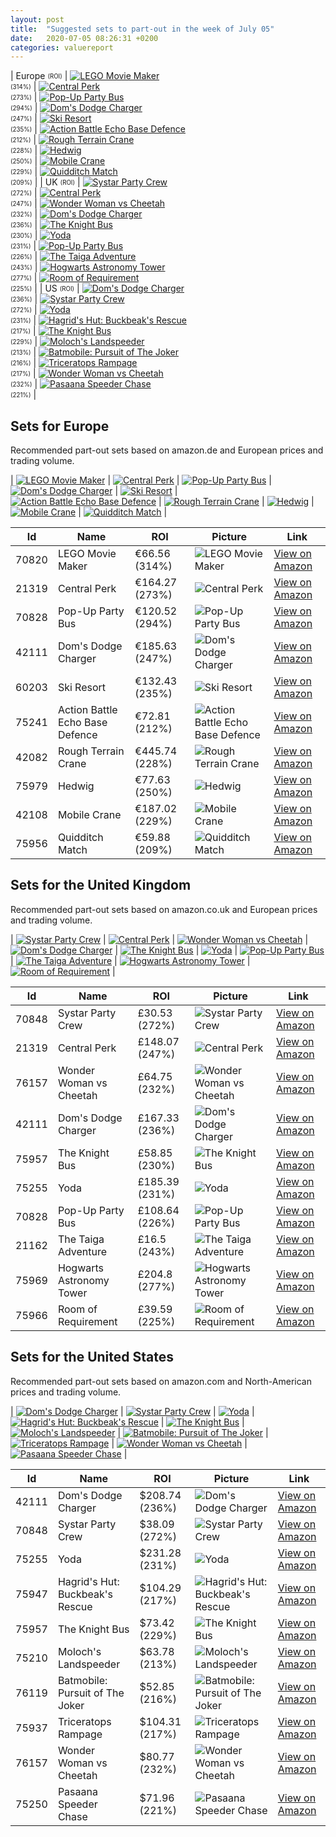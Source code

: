 ```yaml
---
layout: post
title:  "Suggested sets to part-out in the week of July 05"
date:   2020-07-05 08:26:31 +0200
categories: valuereport
---
```


| Europe <sub><sup>(ROI)</sup></sub> | [![LEGO Movie Maker](https://images.brickset.com/sets/small/70820-1.jpg "LEGO Movie Maker")](https://amzn.to/2B5nCiW)<br><sub><sup>(314%)</sup></sub> | [![Central Perk](https://images.brickset.com/sets/small/21319-1.jpg "Central Perk")](https://amzn.to/3cOTyGv)<br><sub><sup>(273%)</sup></sub> | [![Pop-Up Party Bus](https://images.brickset.com/sets/small/70828-1.jpg "Pop-Up Party Bus")](https://amzn.to/2MW3anj)<br><sub><sup>(294%)</sup></sub> | [![Dom's Dodge Charger](https://images.brickset.com/sets/small/42111-1.jpg "Dom's Dodge Charger")](https://amzn.to/2BzKfge)<br><sub><sup>(247%)</sup></sub> | [![Ski Resort](https://images.brickset.com/sets/small/60203-1.jpg "Ski Resort")](https://amzn.to/2XDhzuI)<br><sub><sup>(235%)</sup></sub> | [![Action Battle Echo Base Defence](https://images.brickset.com/sets/small/75241-1.jpg "Action Battle Echo Base Defence")](https://amzn.to/31oskUb)<br><sub><sup>(212%)</sup></sub> | [![Rough Terrain Crane](https://images.brickset.com/sets/small/42082-1.jpg "Rough Terrain Crane")](https://amzn.to/2UHD3F4)<br><sub><sup>(228%)</sup></sub> | [![Hedwig](https://images.brickset.com/sets/small/75979-1.jpg "Hedwig")](https://amzn.to/2ZGz0KL)<br><sub><sup>(250%)</sup></sub> | [![Mobile Crane](https://images.brickset.com/sets/small/42108-1.jpg "Mobile Crane")](https://amzn.to/3dXMCaA)<br><sub><sup>(229%)</sup></sub> | [![Quidditch Match](https://images.brickset.com/sets/small/75956-1.jpg "Quidditch Match")](https://amzn.to/2VNsSPI)<br><sub><sup>(209%)</sup></sub> |
| UK <sub><sup>(ROI)</sup></sub> | [![Systar Party Crew](https://images.brickset.com/sets/small/70848-1.jpg "Systar Party Crew")](https://amzn.to/2YsKbGm)<br><sub><sup>(272%)</sup></sub> | [![Central Perk](https://images.brickset.com/sets/small/21319-1.jpg "Central Perk")](https://amzn.to/3cZf7TV)<br><sub><sup>(247%)</sup></sub> | [![Wonder Woman vs Cheetah](https://images.brickset.com/sets/small/76157-1.jpg "Wonder Woman vs Cheetah")](https://amzn.to/2NEvOKe)<br><sub><sup>(232%)</sup></sub> | [![Dom's Dodge Charger](https://images.brickset.com/sets/small/42111-1.jpg "Dom's Dodge Charger")](https://amzn.to/2YopQDq)<br><sub><sup>(236%)</sup></sub> | [![The Knight Bus](https://images.brickset.com/sets/small/75957-1.jpg "The Knight Bus")](https://amzn.to/36OFiLB)<br><sub><sup>(230%)</sup></sub> | [![Yoda](https://images.brickset.com/sets/small/75255-1.jpg "Yoda")](https://amzn.to/3fNAxFs)<br><sub><sup>(231%)</sup></sub> | [![Pop-Up Party Bus](https://images.brickset.com/sets/small/70828-1.jpg "Pop-Up Party Bus")](https://amzn.to/2VRgH4r)<br><sub><sup>(226%)</sup></sub> | [![The Taiga Adventure](https://images.brickset.com/sets/small/21162-1.jpg "The Taiga Adventure")](https://amzn.to/30iXLyC)<br><sub><sup>(243%)</sup></sub> | [![Hogwarts Astronomy Tower](https://images.brickset.com/sets/small/75969-1.jpg "Hogwarts Astronomy Tower")](https://amzn.to/2NZoI2V)<br><sub><sup>(277%)</sup></sub> | [![Room of Requirement](https://images.brickset.com/sets/small/75966-1.jpg "Room of Requirement")](https://amzn.to/3iAq5TK)<br><sub><sup>(225%)</sup></sub> |
| US <sub><sup>(ROI)</sup></sub> | [![Dom's Dodge Charger](https://images.brickset.com/sets/small/42111-1.jpg "Dom's Dodge Charger")](https://amzn.to/2Yvwerf)<br><sub><sup>(236%)</sup></sub> | [![Systar Party Crew](https://images.brickset.com/sets/small/70848-1.jpg "Systar Party Crew")](https://amzn.to/2YAYM2J)<br><sub><sup>(272%)</sup></sub> | [![Yoda](https://images.brickset.com/sets/small/75255-1.jpg "Yoda")](https://www.amazon.com/LEGO-Star-Wars-Building-1771Piece/dp/B07Q2N1SJV/)<br><sub><sup>(231%)</sup></sub> | [![Hagrid's Hut: Buckbeak's Rescue](https://images.brickset.com/sets/small/75947-1.jpg "Hagrid's Hut: Buckbeak's Rescue")](https://amzn.to/2ZTgHUw)<br><sub><sup>(217%)</sup></sub> | [![The Knight Bus](https://images.brickset.com/sets/small/75957-1.jpg "The Knight Bus")](https://www.amazon.com/LEGO-Potter-Prisoner-Azkaban-Building/dp/B07Q2WRZ4T/)<br><sub><sup>(229%)</sup></sub> | [![Moloch's Landspeeder](https://images.brickset.com/sets/small/75210-1.jpg "Moloch's Landspeeder")](https://www.amazon.com/LEGO-Star-Wars-Solo-Landspeeder/dp/B0787LX7J8/)<br><sub><sup>(213%)</sup></sub> | [![Batmobile: Pursuit of The Joker](https://images.brickset.com/sets/small/76119-1.jpg "Batmobile: Pursuit of The Joker")](https://amzn.to/2YwVkGb)<br><sub><sup>(216%)</sup></sub> | [![Triceratops Rampage](https://images.brickset.com/sets/small/75937-1.jpg "Triceratops Rampage")](https://amzn.to/2YxYBoO)<br><sub><sup>(217%)</sup></sub> | [![Wonder Woman vs Cheetah](https://images.brickset.com/sets/small/76157-1.jpg "Wonder Woman vs Cheetah")](https://www.amazon.com/LEGO-Wonder-Cheetah-Barbara-Minerva/dp/B083JXYK71/)<br><sub><sup>(232%)</sup></sub> | [![Pasaana Speeder Chase](https://images.brickset.com/sets/small/75250-1.jpg "Pasaana Speeder Chase")](https://amzn.to/2MXuTnA)<br><sub><sup>(221%)</sup></sub> |

<!--more-->
## Sets for Europe
Recommended part-out sets based on amazon.de and European prices and trading volume.

| [![LEGO Movie Maker](https://images.brickset.com/sets/small/70820-1.jpg "LEGO Movie Maker")](https://amzn.to/2B5nCiW) | [![Central Perk](https://images.brickset.com/sets/small/21319-1.jpg "Central Perk")](https://amzn.to/3cOTyGv) | [![Pop-Up Party Bus](https://images.brickset.com/sets/small/70828-1.jpg "Pop-Up Party Bus")](https://amzn.to/2MW3anj) | [![Dom's Dodge Charger](https://images.brickset.com/sets/small/42111-1.jpg "Dom's Dodge Charger")](https://amzn.to/2BzKfge) | [![Ski Resort](https://images.brickset.com/sets/small/60203-1.jpg "Ski Resort")](https://amzn.to/2XDhzuI) | [![Action Battle Echo Base Defence](https://images.brickset.com/sets/small/75241-1.jpg "Action Battle Echo Base Defence")](https://amzn.to/31oskUb) | [![Rough Terrain Crane](https://images.brickset.com/sets/small/42082-1.jpg "Rough Terrain Crane")](https://amzn.to/2UHD3F4) | [![Hedwig](https://images.brickset.com/sets/small/75979-1.jpg "Hedwig")](https://amzn.to/2ZGz0KL) | [![Mobile Crane](https://images.brickset.com/sets/small/42108-1.jpg "Mobile Crane")](https://amzn.to/3dXMCaA) | [![Quidditch Match](https://images.brickset.com/sets/small/75956-1.jpg "Quidditch Match")](https://amzn.to/2VNsSPI) |


Id | Name | ROI | Picture | Link
---|---|---|---|---
70820 | LEGO Movie Maker | &#8364;66.56 (314%) | ![LEGO Movie Maker](https://images.brickset.com/sets/small/70820-1.jpg "LEGO Movie Maker") | [View on Amazon](https://amzn.to/2B5nCiW)
21319 | Central Perk | &#8364;164.27 (273%) | ![Central Perk](https://images.brickset.com/sets/small/21319-1.jpg "Central Perk") | [View on Amazon](https://amzn.to/3cOTyGv)
70828 | Pop-Up Party Bus | &#8364;120.52 (294%) | ![Pop-Up Party Bus](https://images.brickset.com/sets/small/70828-1.jpg "Pop-Up Party Bus") | [View on Amazon](https://amzn.to/2MW3anj)
42111 | Dom's Dodge Charger | &#8364;185.63 (247%) | ![Dom's Dodge Charger](https://images.brickset.com/sets/small/42111-1.jpg "Dom's Dodge Charger") | [View on Amazon](https://amzn.to/2BzKfge)
60203 | Ski Resort | &#8364;132.43 (235%) | ![Ski Resort](https://images.brickset.com/sets/small/60203-1.jpg "Ski Resort") | [View on Amazon](https://amzn.to/2XDhzuI)
75241 | Action Battle Echo Base Defence | &#8364;72.81 (212%) | ![Action Battle Echo Base Defence](https://images.brickset.com/sets/small/75241-1.jpg "Action Battle Echo Base Defence") | [View on Amazon](https://amzn.to/31oskUb)
42082 | Rough Terrain Crane | &#8364;445.74 (228%) | ![Rough Terrain Crane](https://images.brickset.com/sets/small/42082-1.jpg "Rough Terrain Crane") | [View on Amazon](https://amzn.to/2UHD3F4)
75979 | Hedwig | &#8364;77.63 (250%) | ![Hedwig](https://images.brickset.com/sets/small/75979-1.jpg "Hedwig") | [View on Amazon](https://amzn.to/2ZGz0KL)
42108 | Mobile Crane | &#8364;187.02 (229%) | ![Mobile Crane](https://images.brickset.com/sets/small/42108-1.jpg "Mobile Crane") | [View on Amazon](https://amzn.to/3dXMCaA)
75956 | Quidditch Match | &#8364;59.88 (209%) | ![Quidditch Match](https://images.brickset.com/sets/small/75956-1.jpg "Quidditch Match") | [View on Amazon](https://amzn.to/2VNsSPI)

## Sets for the United Kingdom
Recommended part-out sets based on amazon.co.uk and European prices and trading volume.

| [![Systar Party Crew](https://images.brickset.com/sets/small/70848-1.jpg "Systar Party Crew")](https://amzn.to/2YsKbGm) | [![Central Perk](https://images.brickset.com/sets/small/21319-1.jpg "Central Perk")](https://amzn.to/3cZf7TV) | [![Wonder Woman vs Cheetah](https://images.brickset.com/sets/small/76157-1.jpg "Wonder Woman vs Cheetah")](https://amzn.to/2NEvOKe) | [![Dom's Dodge Charger](https://images.brickset.com/sets/small/42111-1.jpg "Dom's Dodge Charger")](https://amzn.to/2YopQDq) | [![The Knight Bus](https://images.brickset.com/sets/small/75957-1.jpg "The Knight Bus")](https://amzn.to/36OFiLB) | [![Yoda](https://images.brickset.com/sets/small/75255-1.jpg "Yoda")](https://amzn.to/3fNAxFs) | [![Pop-Up Party Bus](https://images.brickset.com/sets/small/70828-1.jpg "Pop-Up Party Bus")](https://amzn.to/2VRgH4r) | [![The Taiga Adventure](https://images.brickset.com/sets/small/21162-1.jpg "The Taiga Adventure")](https://amzn.to/30iXLyC) | [![Hogwarts Astronomy Tower](https://images.brickset.com/sets/small/75969-1.jpg "Hogwarts Astronomy Tower")](https://amzn.to/2NZoI2V) | [![Room of Requirement](https://images.brickset.com/sets/small/75966-1.jpg "Room of Requirement")](https://amzn.to/3iAq5TK) |


Id | Name | ROI | Picture | Link
---|---|---|---|---
70848 | Systar Party Crew | &#163;30.53 (272%) | ![Systar Party Crew](https://images.brickset.com/sets/small/70848-1.jpg "Systar Party Crew") | [View on Amazon](https://amzn.to/2YsKbGm)
21319 | Central Perk | &#163;148.07 (247%) | ![Central Perk](https://images.brickset.com/sets/small/21319-1.jpg "Central Perk") | [View on Amazon](https://amzn.to/3cZf7TV)
76157 | Wonder Woman vs Cheetah | &#163;64.75 (232%) | ![Wonder Woman vs Cheetah](https://images.brickset.com/sets/small/76157-1.jpg "Wonder Woman vs Cheetah") | [View on Amazon](https://amzn.to/2NEvOKe)
42111 | Dom's Dodge Charger | &#163;167.33 (236%) | ![Dom's Dodge Charger](https://images.brickset.com/sets/small/42111-1.jpg "Dom's Dodge Charger") | [View on Amazon](https://amzn.to/2YopQDq)
75957 | The Knight Bus | &#163;58.85 (230%) | ![The Knight Bus](https://images.brickset.com/sets/small/75957-1.jpg "The Knight Bus") | [View on Amazon](https://amzn.to/36OFiLB)
75255 | Yoda | &#163;185.39 (231%) | ![Yoda](https://images.brickset.com/sets/small/75255-1.jpg "Yoda") | [View on Amazon](https://amzn.to/3fNAxFs)
70828 | Pop-Up Party Bus | &#163;108.64 (226%) | ![Pop-Up Party Bus](https://images.brickset.com/sets/small/70828-1.jpg "Pop-Up Party Bus") | [View on Amazon](https://amzn.to/2VRgH4r)
21162 | The Taiga Adventure | &#163;16.5 (243%) | ![The Taiga Adventure](https://images.brickset.com/sets/small/21162-1.jpg "The Taiga Adventure") | [View on Amazon](https://amzn.to/30iXLyC)
75969 | Hogwarts Astronomy Tower | &#163;204.8 (277%) | ![Hogwarts Astronomy Tower](https://images.brickset.com/sets/small/75969-1.jpg "Hogwarts Astronomy Tower") | [View on Amazon](https://amzn.to/2NZoI2V)
75966 | Room of Requirement | &#163;39.59 (225%) | ![Room of Requirement](https://images.brickset.com/sets/small/75966-1.jpg "Room of Requirement") | [View on Amazon](https://amzn.to/3iAq5TK)

## Sets for the United States
Recommended part-out sets based on amazon.com and North-American prices and trading volume.

| [![Dom's Dodge Charger](https://images.brickset.com/sets/small/42111-1.jpg "Dom's Dodge Charger")](https://amzn.to/2Yvwerf) | [![Systar Party Crew](https://images.brickset.com/sets/small/70848-1.jpg "Systar Party Crew")](https://amzn.to/2YAYM2J) | [![Yoda](https://images.brickset.com/sets/small/75255-1.jpg "Yoda")](https://www.amazon.com/LEGO-Star-Wars-Building-1771Piece/dp/B07Q2N1SJV/) | [![Hagrid's Hut: Buckbeak's Rescue](https://images.brickset.com/sets/small/75947-1.jpg "Hagrid's Hut: Buckbeak's Rescue")](https://amzn.to/2ZTgHUw) | [![The Knight Bus](https://images.brickset.com/sets/small/75957-1.jpg "The Knight Bus")](https://www.amazon.com/LEGO-Potter-Prisoner-Azkaban-Building/dp/B07Q2WRZ4T/) | [![Moloch's Landspeeder](https://images.brickset.com/sets/small/75210-1.jpg "Moloch's Landspeeder")](https://www.amazon.com/LEGO-Star-Wars-Solo-Landspeeder/dp/B0787LX7J8/) | [![Batmobile: Pursuit of The Joker](https://images.brickset.com/sets/small/76119-1.jpg "Batmobile: Pursuit of The Joker")](https://amzn.to/2YwVkGb) | [![Triceratops Rampage](https://images.brickset.com/sets/small/75937-1.jpg "Triceratops Rampage")](https://amzn.to/2YxYBoO) | [![Wonder Woman vs Cheetah](https://images.brickset.com/sets/small/76157-1.jpg "Wonder Woman vs Cheetah")](https://www.amazon.com/LEGO-Wonder-Cheetah-Barbara-Minerva/dp/B083JXYK71/) | [![Pasaana Speeder Chase](https://images.brickset.com/sets/small/75250-1.jpg "Pasaana Speeder Chase")](https://amzn.to/2MXuTnA) |


Id | Name | ROI | Picture | Link
---|---|---|---|---
42111 | Dom's Dodge Charger | &#36;208.74 (236%) | ![Dom's Dodge Charger](https://images.brickset.com/sets/small/42111-1.jpg "Dom's Dodge Charger") | [View on Amazon](https://amzn.to/2Yvwerf)
70848 | Systar Party Crew | &#36;38.09 (272%) | ![Systar Party Crew](https://images.brickset.com/sets/small/70848-1.jpg "Systar Party Crew") | [View on Amazon](https://amzn.to/2YAYM2J)
75255 | Yoda | &#36;231.28 (231%) | ![Yoda](https://images.brickset.com/sets/small/75255-1.jpg "Yoda") | [View on Amazon](https://www.amazon.com/LEGO-Star-Wars-Building-1771Piece/dp/B07Q2N1SJV/)
75947 | Hagrid's Hut: Buckbeak's Rescue | &#36;104.29 (217%) | ![Hagrid's Hut: Buckbeak's Rescue](https://images.brickset.com/sets/small/75947-1.jpg "Hagrid's Hut: Buckbeak's Rescue") | [View on Amazon](https://amzn.to/2ZTgHUw)
75957 | The Knight Bus | &#36;73.42 (229%) | ![The Knight Bus](https://images.brickset.com/sets/small/75957-1.jpg "The Knight Bus") | [View on Amazon](https://www.amazon.com/LEGO-Potter-Prisoner-Azkaban-Building/dp/B07Q2WRZ4T/)
75210 | Moloch's Landspeeder | &#36;63.78 (213%) | ![Moloch's Landspeeder](https://images.brickset.com/sets/small/75210-1.jpg "Moloch's Landspeeder") | [View on Amazon](https://www.amazon.com/LEGO-Star-Wars-Solo-Landspeeder/dp/B0787LX7J8/)
76119 | Batmobile: Pursuit of The Joker | &#36;52.85 (216%) | ![Batmobile: Pursuit of The Joker](https://images.brickset.com/sets/small/76119-1.jpg "Batmobile: Pursuit of The Joker") | [View on Amazon](https://amzn.to/2YwVkGb)
75937 | Triceratops Rampage | &#36;104.31 (217%) | ![Triceratops Rampage](https://images.brickset.com/sets/small/75937-1.jpg "Triceratops Rampage") | [View on Amazon](https://amzn.to/2YxYBoO)
76157 | Wonder Woman vs Cheetah | &#36;80.77 (232%) | ![Wonder Woman vs Cheetah](https://images.brickset.com/sets/small/76157-1.jpg "Wonder Woman vs Cheetah") | [View on Amazon](https://www.amazon.com/LEGO-Wonder-Cheetah-Barbara-Minerva/dp/B083JXYK71/)
75250 | Pasaana Speeder Chase | &#36;71.96 (221%) | ![Pasaana Speeder Chase](https://images.brickset.com/sets/small/75250-1.jpg "Pasaana Speeder Chase") | [View on Amazon](https://amzn.to/2MXuTnA)

